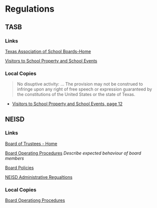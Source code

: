 # Regulations

## TASB
### Links
[Texas Association of School Boards-Home](https://www.tasb.org/home.aspx)

[Visitors to School Property and School Events](https://www.tasb.org/services/legal-services/tasb-school-law-esource/community/documents/visitors-to-school-property-and-school-events.pdf)
### Local Copies

> No disuptive activity: ... The provision may not be construed to infringe upon any right of free speech or expression guaranteed by the constitutions of the United States or the state of Texas.
* [Visitors to School Property and School Events, page 12](https://oakstreetfalls.github.io/Regulations/visitors-to-school-property-and-school-events%20modified.pdf#page=12)

## NEISD
### Links
[Board of Trustees - Home](https://www.neisd.net/Page/980)

[Board Operating Procedures](https://www.neisd.net/cms/lib/TX02215002/Centricity/Domain/274/Board%20Operating%20Procedures%2011.19.2020.pdf)
_Describe expected behaviour of board members_

[Board Policies](https://pol.tasb.org/Home/Index/179)
    
[NEISD Administrative Regualtions](https://www.neisd.net/Page/10007)

### Local Copies
[Board Operationg Procedures](https://oakstreetfalls.github.io/Regulations/Board%20Operating%20Procedures%2011.19.2020.pdf)
